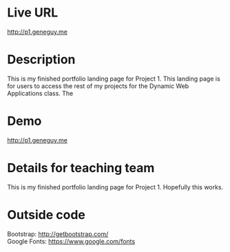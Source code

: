 # Live URL
http://p1.geneguy.me

# Description
This is my finished portfolio landing page for Project 1. This landing page is for users to access the rest of my projects for the Dynamic Web Applications class. The

# Demo
http://p1.geneguy.me

# Details for teaching team
This is my finished portfolio landing page for Project 1.  Hopefully this works.

# Outside code
Bootstrap: http://getbootstrap.com/  
Google Fonts: https://www.google.com/fonts


